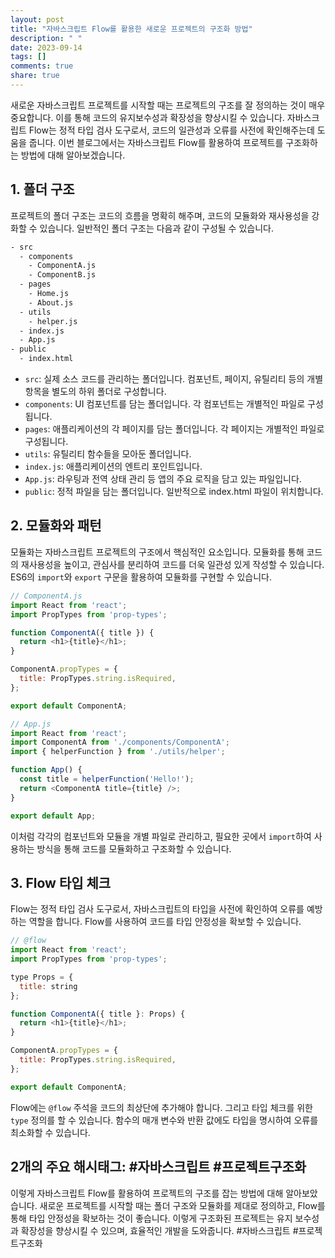 ```yaml
---
layout: post
title: "자바스크립트 Flow를 활용한 새로운 프로젝트의 구조화 방법"
description: " "
date: 2023-09-14
tags: []
comments: true
share: true
---
```


새로운 자바스크립트 프로젝트를 시작할 때는 프로젝트의 구조를 잘 정의하는 것이 매우 중요합니다. 이를 통해 코드의 유지보수성과 확장성을 향상시킬 수 있습니다. 자바스크립트 Flow는 정적 타입 검사 도구로서, 코드의 일관성과 오류를 사전에 확인해주는데 도움을 줍니다. 이번 블로그에서는 자바스크립트 Flow를 활용하여 프로젝트를 구조화하는 방법에 대해 알아보겠습니다.

## 1. 폴더 구조

프로젝트의 폴더 구조는 코드의 흐름을 명확히 해주며, 코드의 모듈화와 재사용성을 강화할 수 있습니다. 일반적인 폴더 구조는 다음과 같이 구성될 수 있습니다.

```bash
- src
  - components
    - ComponentA.js
    - ComponentB.js
  - pages
    - Home.js
    - About.js
  - utils
    - helper.js
  - index.js
  - App.js
- public
  - index.html
```

- `src`: 실제 소스 코드를 관리하는 폴더입니다. 컴포넌트, 페이지, 유틸리티 등의 개별 항목을 별도의 하위 폴더로 구성합니다.
- `components`: UI 컴포넌트를 담는 폴더입니다. 각 컴포넌트는 개별적인 파일로 구성됩니다.
- `pages`: 애플리케이션의 각 페이지를 담는 폴더입니다. 각 페이지는 개별적인 파일로 구성됩니다.
- `utils`: 유틸리티 함수들을 모아둔 폴더입니다.
- `index.js`: 애플리케이션의 엔트리 포인트입니다.
- `App.js`: 라우팅과 전역 상태 관리 등 앱의 주요 로직을 담고 있는 파일입니다.
- `public`: 정적 파일을 담는 폴더입니다. 일반적으로 index.html 파일이 위치합니다.

## 2. 모듈화와 패턴

모듈화는 자바스크립트 프로젝트의 구조에서 핵심적인 요소입니다. 모듈화를 통해 코드의 재사용성을 높이고, 관심사를 분리하여 코드를 더욱 일관성 있게 작성할 수 있습니다. ES6의 `import`와 `export` 구문을 활용하여 모듈화를 구현할 수 있습니다.

```javascript
// ComponentA.js
import React from 'react';
import PropTypes from 'prop-types';

function ComponentA({ title }) {
  return <h1>{title}</h1>;
}

ComponentA.propTypes = {
  title: PropTypes.string.isRequired,
};

export default ComponentA;
```

```javascript
// App.js
import React from 'react';
import ComponentA from './components/ComponentA';
import { helperFunction } from './utils/helper';

function App() {
  const title = helperFunction('Hello!');
  return <ComponentA title={title} />;
}

export default App;
```

이처럼 각각의 컴포넌트와 모듈을 개별 파일로 관리하고, 필요한 곳에서 `import`하여 사용하는 방식을 통해 코드를 모듈화하고 구조화할 수 있습니다.

## 3. Flow 타입 체크

Flow는 정적 타입 검사 도구로서, 자바스크립트의 타입을 사전에 확인하여 오류를 예방하는 역할을 합니다. Flow를 사용하여 코드를 타입 안정성을 확보할 수 있습니다.

```javascript
// @flow
import React from 'react';
import PropTypes from 'prop-types';

type Props = {
  title: string
};

function ComponentA({ title }: Props) {
  return <h1>{title}</h1>;
}

ComponentA.propTypes = {
  title: PropTypes.string.isRequired,
};

export default ComponentA;
```

Flow에는 `@flow` 주석을 코드의 최상단에 추가해야 합니다. 그리고 타입 체크를 위한 `type` 정의를 할 수 있습니다. 함수의 매개 변수와 반환 값에도 타입을 명시하여 오류를 최소화할 수 있습니다.

## 2개의 주요 해시태그: #자바스크립트 #프로젝트구조화

이렇게 자바스크립트 Flow를 활용하여 프로젝트의 구조를 잡는 방법에 대해 알아보았습니다. 새로운 프로젝트를 시작할 때는 폴더 구조와 모듈화를 제대로 정의하고, Flow를 통해 타입 안정성을 확보하는 것이 좋습니다. 이렇게 구조화된 프로젝트는 유지 보수성과 확장성을 향상시킬 수 있으며, 효율적인 개발을 도와줍니다. #자바스크립트 #프로젝트구조화